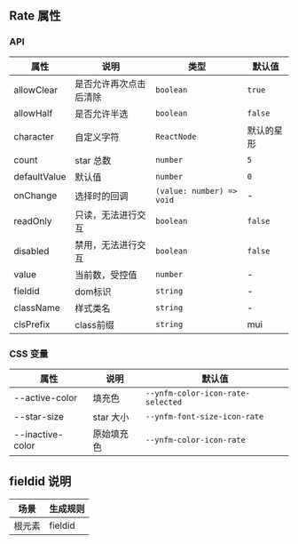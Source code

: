 ## Rate 属性
### API

| 属性 | 说明 | 类型 | 默认值 |
| --- | --- | --- | --- |
| allowClear | 是否允许再次点击后清除 | `boolean` | `true` |
| allowHalf | 是否允许半选 | `boolean` | `false` |
| character | 自定义字符 | `ReactNode` | 默认的星形 |
| count | star 总数 | `number` | `5` |
| defaultValue | 默认值 | `number` | `0` |
| onChange | 选择时的回调 | `(value: number) => void` | - |
| readOnly | 只读，无法进行交互 | `boolean` | `false` |
| disabled | 禁用，无法进行交互 | `boolean` | `false` |
| value | 当前数，受控值 | `number` | - |
| fieldid          | dom标识 | `string `                                                        | -                                                                              | false
| className         | 样式类名 | `string` | -
| clsPrefix                                                       | class前缀       | `string`                                                          | mui                                                     |


### CSS 变量

| 属性 | 说明 | 默认值                       |
| --- | --- |---------------------------|
| --active-color | 填充色 | `--ynfm-color-icon-rate-selected` |
| --star-size | star 大小 | `--ynfm-font-size-icon-rate`                 |
| --inactive-color | 原始填充色 | `--ynfm-color-icon-rate` |


## fieldid 说明

| 场景             | 生成规则          |
| --------------- | ---------------- |
| 根元素           | fieldid          |
